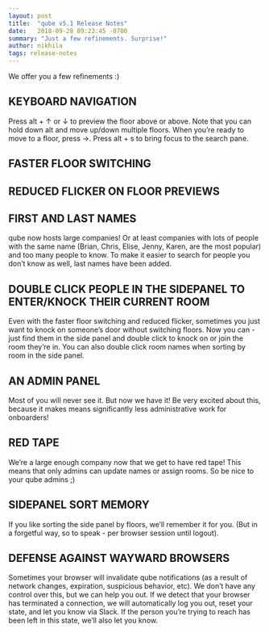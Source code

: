 ```yaml
---
layout: post
title:  "qube v5.1 Release Notes"
date:   2018-09-28 09:23:45 -0700
summary: "Just a few refinements. Surprise!"
author: nikhila
tags: release-notes
---
```


We offer you a few refinements :)

## KEYBOARD NAVIGATION
Press alt + ↑ or ↓ to preview the floor above or above. Note that you can hold down alt and move up/down multiple floors. When you’re ready to move to a floor, press →.
Press alt + s to bring focus to the search pane.

## FASTER FLOOR SWITCHING

## REDUCED FLICKER ON FLOOR PREVIEWS

## FIRST AND LAST NAMES
qube now hosts large companies! Or at least companies with lots of people with the same name (Brian, Chris, Elise, Jenny, Karen, are the most popular) and too many people to know. To make it easier to search for people you don’t know as well, last names have been added.

## DOUBLE CLICK PEOPLE IN THE SIDEPANEL TO ENTER/KNOCK THEIR CURRENT ROOM
Even with the faster floor switching and reduced flicker, sometimes you just want to knock on someone’s door without switching floors. Now you can - just find them in the side panel and double click to knock on or join the room they’re in. You can also double click room names when sorting by room in the side panel.

## AN ADMIN PANEL
Most of you will never see it. But now we have it! Be very excited about this, because it makes means significantly less administrative work for onboarders!

## RED TAPE
We’re a large enough company now that we get to have red tape! This means that only admins can update names or assign rooms. So be nice to your qube admins ;)

## SIDEPANEL SORT MEMORY
If you like sorting the side panel by floors, we’ll remember it for you. (But in a forgetful way, so to speak - per browser session until logout).

## DEFENSE AGAINST WAYWARD BROWSERS
Sometimes your browser will invalidate qube notifications (as a result of network changes, expiration, suspicious behavior, etc). We don’t have any control over this, but we can help you out. If we detect that your browser has terminated a connection, we will automatically log you out, reset your state, and let you know via Slack. If the person you’re trying to reach has been left in this state, we’ll also let you know.  
